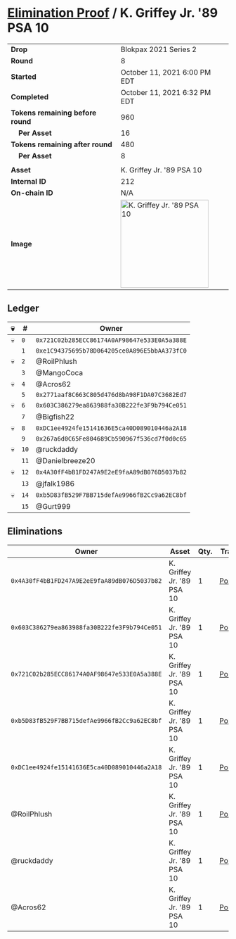 # [Elimination Proof](./readme.md) / K. Griffey Jr. &#039;89 PSA 10

|||
|---|---|
| **Drop** | Blokpax 2021 Series 2 |
| **Round** | 8 |
| **Started** | October 11, 2021 6:00 PM EDT |
| **Completed** | October 11, 2021 6:32 PM EDT |
| **Tokens remaining before round** | 960 |
| **&nbsp;&nbsp;&nbsp;&nbsp;Per Asset** | 16 |
| **Tokens remaining after round** | 480 |
| **&nbsp;&nbsp;&nbsp;&nbsp;Per Asset** | 8 |
| | |
| **Asset** | K. Griffey Jr. &#039;89 PSA 10 |
| **Internal ID** | 212 |
| **On-chain ID** | N/A |
| **Image** | <img src="https://tcdn.blokpax.com/9484ebfa-6369-4b3a-aab3-fc70d697ecbc/41ce6e27bb1c6399a9d6019ff3d4d5e62e00f7f42a763d4c6aa1ea68f2201e07.jpg" height="200" alt="K. Griffey Jr. &#039;89 PSA 10" /> |

## Ledger

| 💀 | # | Owner |
| --- | --- | --- |
| 💀 | `0` | `0x721C02b285ECC86174A0AF98647e533E0A5a388E` |
|  | `1` | `0xe1C94375695b78D064205ce0A896E5bbAA373fC0` |
| 💀 | `2` | @RoilPhlush |
|  | `3` | @MangoCoca |
| 💀 | `4` | @Acros62 |
|  | `5` | `0x2771aaf8C663C805d476d8bA98F1DA07C3682Ed7` |
| 💀 | `6` | `0x603C386279ea863988fa30B222fe3F9b794Ce051` |
|  | `7` | @Bigfish22 |
| 💀 | `8` | `0xDC1ee4924fe15141636E5ca40D089010446a2A18` |
|  | `9` | `0x267a6d0C65Fe804689Cb590967f536cd7f0d0c65` |
| 💀 | `10` | @ruckdaddy |
|  | `11` | @Danielbreeze20 |
| 💀 | `12` | `0x4A30fF4bB1FD247A9E2eE9faA89dB076D5037b82` |
|  | `13` | @jfalk1986 |
| 💀 | `14` | `0xb5D83fB529F7BB715defAe9966fB2Cc9a62EC8bf` |
|  | `15` | @Gurt999 |


## Eliminations

| Owner | Asset | Qty. | Transaction |
| --- | --- | --- | --- |
| `0x4A30fF4bB1FD247A9E2eE9faA89dB076D5037b82` | K. Griffey Jr. '89 PSA 10 | 1 | [Polygonscan](https://polygonscan.com/tx/0xfdfcc2f1f18d3de44bf8076bceca5ea9b77aed67b0fbb8d310f8a948b09ff505) |
| `0x603C386279ea863988fa30B222fe3F9b794Ce051` | K. Griffey Jr. '89 PSA 10 | 1 | [Polygonscan](https://polygonscan.com/tx/0x084ef4151a236f5af36eb1571a9d039c86c8689a138a4961e0bbb8e926c92152) |
| `0x721C02b285ECC86174A0AF98647e533E0A5a388E` | K. Griffey Jr. '89 PSA 10 | 1 | [Polygonscan](https://polygonscan.com/tx/0xf510d4690a42fc74530b4df1d3cbafa74e0060a03e108553e626951579e1816a) |
| `0xb5D83fB529F7BB715defAe9966fB2Cc9a62EC8bf` | K. Griffey Jr. '89 PSA 10 | 1 | [Polygonscan](https://polygonscan.com/tx/0x18edac98e311a902b67bcb6f7d49649c4ae9a779c46d608d157c320747ef389d) |
| `0xDC1ee4924fe15141636E5ca40D089010446a2A18` | K. Griffey Jr. '89 PSA 10 | 1 | [Polygonscan](https://polygonscan.com/tx/0x1c51742dca66dd18d0e670dac9ffeec596c81dc687b0f00ff6f6eb60012870d3) |
| @RoilPhlush | K. Griffey Jr. '89 PSA 10 | 1 | [Polygonscan](https://polygonscan.com/tx/0x320a8922d0ab83b2b0e6b2831caa1e6314c6b51e9ede96fcae80f4fdece63af3) |
| @ruckdaddy | K. Griffey Jr. '89 PSA 10 | 1 | [Polygonscan](https://polygonscan.com/tx/0x3297c88242bf171abd963975b387c4e23b9f5b953b2cd5b7826f976ec270788d) |
| @Acros62 | K. Griffey Jr. '89 PSA 10 | 1 | [Polygonscan](https://polygonscan.com/tx/0xb7389ad6d34cb583fb3c4b2aa05bf8f268856f2e849e420bda819cc8ee8c1a8c) |
